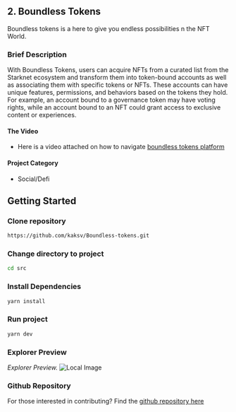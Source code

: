 ## 2. Boundless Tokens

Boundless tokens is a here to give you endless possibilities n the NFT World.

### Brief Description

With Boundless Tokens, users can acquire NFTs from a curated list from the Starknet ecosystem and transform them into token-bound accounts as well as associating them with specific tokens or NFTs. These accounts can have unique features, permissions, and behaviors based on the tokens they hold. For example, an account bound to a governance token may have voting rights, while an account bound to an NFT could grant access to exclusive content or experiences.

#### The Video
- Here is a video attached on how to navigate [boundless tokens platform](https://drive.google.com/file/d/1vw00b8R8kBSxmDLKXWmeZq13u3oq0SPW/view?usp=sharing)

#### Project Category
- Social/Defi

## Getting Started

### Clone repository
```bash
https://github.com/kaksv/Boundless-tokens.git
```

### Change directory to project
```bash
cd src
```

### Install Dependencies
```bash
yarn install
```



### Run project
```bash
yarn dev
```

### Explorer Preview
*Explorer Preview.*
![Local Image](/public/preview.png)


### Github Repository
For those interested in contributing? Find the  [github repository here](https://github.com/kaksv/Boundless-tokens.git)

